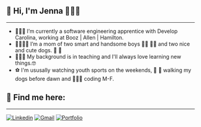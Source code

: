 ## 👋 Hi, I'm Jenna 👩🏻‍💻
__________________________________________________________________________________________________________

- 👩🏻‍💻 I’m currently a software engineering apprentice with Develop Carolina, working at Booz | Allen | Hamilton.
- 👨‍👩‍👦‍👦 I’m a mom of two smart and handsome boys 👦🏻 👦🏼 and two nice and cute dogs. 🐶 🐶
- 👩🏻‍🏫 My background is in teaching and I'll always love learning new things.🤓
- ⚽ I'm ususally watching youth sports on the weekends, 🐾 🦮 walking my dogs before dawn and 👩🏻‍💻 coding M-F.

## 📇 Find me here:
____________________________________________________________________________________________________________

[![Linkedin](https://img.shields.io/badge/LinkedIn-0077B5?style=for-the-badge&logo=linkedin&logoColor=white)](https://www.linkedin.com/in/jlotten)       [![Gmail](https://img.shields.io/badge/Gmail-D14836?style=for-the-badge&logo=gmail&logoColor=white)](mailto:jenna.otten@gmail.com)        [![Portfolio](https://img.shields.io/badge/Portfolio-255E63?style=for-the-badge&logo=About.me&logoColor=white)](https://www.jlotten.com/)





